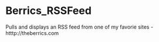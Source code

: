 # Berrics_RSSFeed
Pulls and displays an RSS feed from one of my favorie sites - htttp://theberrics.com
